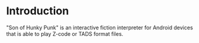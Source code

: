 # Introduction #

"Son of Hunky Punk" is an interactive fiction interpreter for Android devices that is able to play Z-code or TADS format files.